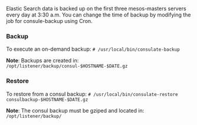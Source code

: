 Elastic Search data is backed up on the first three mesos-masters servers every day at 3:30 a.m. You can change the time of backup by modifying the job for consule-backup using Cron.

### Backup
To execute an on-demand backup: `# /usr/local/bin/consulate-backup`

**Note**: Backups are created in: `/opt/listener/backup/consul-$HOSTNAME-$DATE.gz`

### Restore
To restore from a consul backup: `# /usr/local/bin/consulate-restore consulbackup-$HOSTNAME-$DATE.gz`

**Note**: The consul backup must be gziped and located in: `/opt/listener/backup/` 
